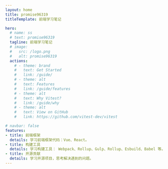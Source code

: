 ```yaml
---
layout: home
title: promise96319
titleTemplate: 前端学习笔记

hero:
  # name: ss
  # text: promise96319
  tagline: 前端学习笔记
  # image:
  #   src: /logo.png
  #   alt: promise96319
  actions:
    # - theme: brand
    #   text: Get Started
    #   link: /guide/
    # - theme: alt
    #   text: Features
    #   link: /guide/features
    # - theme: alt
    #   text: Why Vitest?
    #   link: /guide/why
    # - theme: alt
    #   text: View on GitHub
    #   link: https://github.com/vitest-dev/vitest

# navbar: false
features:
- title: 前端框架
  details: 学习前端框架代码：Vue、React。
- title: 构建工具
  details: 学习构建工具： Webpack、Rollup、Gulp、Rollup、Esbuild、Babel 等。
- title: 开源贡献
  details: 学习开源项目，思考解决遇到的问题。
---
```

